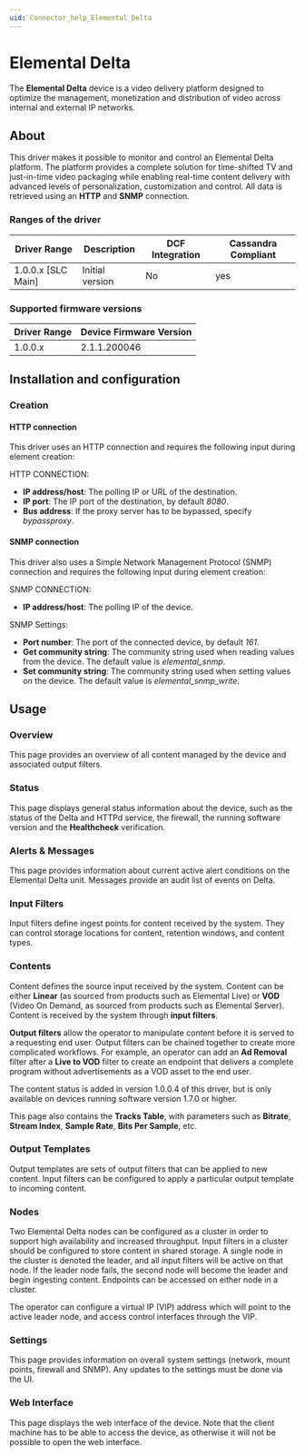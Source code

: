 ```yaml
---
uid: Connector_help_Elemental_Delta
---
```


# Elemental Delta

The **Elemental Delta** device is a video delivery platform designed to optimize the management, monetization and distribution of video across internal and external IP networks.

## About

This driver makes it possible to monitor and control an Elemental Delta platform. The platform provides a complete solution for time-shifted TV and just-in-time video packaging while enabling real-time content delivery with advanced levels of personalization, customization and control. All data is retrieved using an **HTTP** and **SNMP** connection.

### Ranges of the driver

| **Driver Range**     | **Description** | **DCF Integration** | **Cassandra Compliant** |
|----------------------|-----------------|---------------------|-------------------------|
| 1.0.0.x \[SLC Main\] | Initial version | No                  | yes                     |

### Supported firmware versions

| **Driver Range** | **Device Firmware Version** |
|------------------|-----------------------------|
| 1.0.0.x          | 2.1.1.200046                |

## Installation and configuration

### Creation

#### HTTP connection

This driver uses an HTTP connection and requires the following input during element creation:

HTTP CONNECTION:

- **IP address/host**: The polling IP or URL of the destination.
- **IP port**: The IP port of the destination, by default *8080*.
- **Bus address**: If the proxy server has to be bypassed, specify *bypassproxy*.

#### SNMP connection

This driver also uses a Simple Network Management Protocol (SNMP) connection and requires the following input during element creation:

SNMP CONNECTION:

- **IP address/host**: The polling IP of the device.

SNMP Settings:

- **Port number**: The port of the connected device, by default *161*.
- **Get community string**: The community string used when reading values from the device. The default value is *elemental_snmp*.
- **Set community string**: The community string used when setting values on the device. The default value is *elemental_snmp_write*.

## Usage

### Overview

This page provides an overview of all content managed by the device and associated output filters.

### Status

This page displays general status information about the device, such as the status of the Delta and HTTPd service, the firewall, the running software version and the **Healthcheck** verification.

### Alerts & Messages

This page provides information about current active alert conditions on the Elemental Delta unit. Messages provide an audit list of events on Delta.

### Input Filters

Input filters define ingest points for content received by the system. They can control storage locations for content, retention windows, and content types.

### Contents

Content defines the source input received by the system. Content can be either **Linear** (as sourced from products such as Elemental Live) or **VOD** (Video On Demand, as sourced from products such as Elemental Server). Content is received by the system through **input filters**.

**Output filters** allow the operator to manipulate content before it is served to a requesting end user. Output filters can be chained together to create more complicated workflows. For example, an operator can add an **Ad Removal** filter after a **Live to VOD** filter to create an endpoint that delivers a complete program without advertisements as a VOD asset to the end user.

The content status is added in version 1.0.0.4 of this driver, but is only available on devices running software version 1.7.0 or higher.

This page also contains the **Tracks Table**, with parameters such as **Bitrate**, **Stream Index**, **Sample Rate**, **Bits Per Sample**, etc.

### Output Templates

Output templates are sets of output filters that can be applied to new content. Input filters can be configured to apply a particular output template to incoming content.

### Nodes

Two Elemental Delta nodes can be configured as a cluster in order to support high availability and increased throughput. Input filters in a cluster should be configured to store content in shared storage. A single node in the cluster is denoted the leader, and all input filters will be active on that node. If the leader node fails, the second node will become the leader and begin ingesting content. Endpoints can be accessed on either node in a cluster.

The operator can configure a virtual IP (VIP) address which will point to the active leader node, and access control interfaces through the VIP.

### Settings

This page provides information on overall system settings (network, mount points, firewall and SNMP). Any updates to the settings must be done via the UI.

### Web Interface

This page displays the web interface of the device. Note that the client machine has to be able to access the device, as otherwise it will not be possible to open the web interface.
